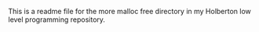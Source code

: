This is a readme file for the more malloc free directory in my Holberton low level programming repository.
